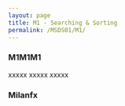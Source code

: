 ```yaml
---
layout: page
title: M1 - Searching & Sorting
permalink: /MSDS01/M1/
---
```


<h3>M1M1M1</h3>

xxxxx xxxxx xxxxx



<h3>Milanfx</h3>
